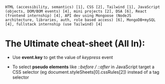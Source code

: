     HTML (accessibility, semantics) [1], CSS [2], Tailwind [1], JavaScript (objects, DOM/BOM events) [4], mini projects [2], DSA [6], React (frontend internship) [4], API dev using Mongoose (NodeJS architecture, libraries, auth, role based access) [6], MongoDB+mySQL [4], fullstack internship (use Tailwind) [4]

# The Ultimate cheat-sheet (All In):

- Use **event.key** to get the value of _keypress_ event

- To select **pseudo elements** like _::before / ::after_ in JavaScript target a CSS selector (eg document.styleSheets[0].cssRules[2]) instead of a tag selector
